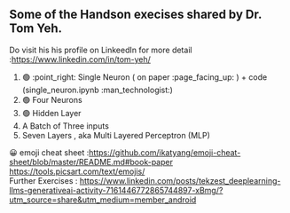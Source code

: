 ## Some of the Handson execises shared by Dr. Tom Yeh.
Do visit his his profile on LinkeedIn for more detail :https://www.linkedin.com/in/tom-yeh/ <br>

 <ol start="1">
  <li> 🟢 :point_right:  Single Neuron (  on paper  :page_facing_up: ) + code (single_neuron.ipynb :man_technologist:)</li>
  <li> 🟢 Four Neurons</li>
  <li> 🟢 Hidden Layer</li>
  <li>A Batch of Three inputs</li>
  <li>Seven Layers , aka Multi Layered Perceptron  (MLP) </li>
</ol> 



:grinning: emoji cheat sheet :https://github.com/ikatyang/emoji-cheat-sheet/blob/master/README.md#book-paper <br> https://tools.picsart.com/text/emojis/ <br>
Further Exercises : https://www.linkedin.com/posts/tekzest_deeplearning-llms-generativeai-activity-7161446772865744897-xBmg/?utm_source=share&utm_medium=member_android
